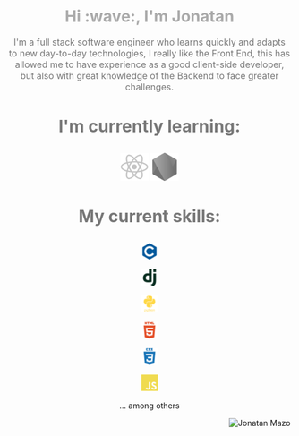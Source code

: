 <h1 align="center" style="color: #AAA;">Hi :wave:, I'm Jonatan</h1>
<p align="center" style="font-size: 16px; color: #777">
I'm a full stack software engineer who learns quickly and adapts to new day-to-day technologies, I really like the Front End, this has allowed me to have experience as a good client-side developer, but also with great knowledge of the Backend to face greater challenges.
</p>
<h3 align="center" style="font-size: 30px; color: #777">I'm currently learning:</h3>
<p align="center">
    <img src="https://github.com/devicons/devicon/blob/master/icons/react/react-original.svg" height="50" width="50" alt="React.js" style="filter: grayscale(100%);">
    <img src="https://github.com/devicons/devicon/blob/master/icons/nodejs/nodejs-original.svg" height="50" width="50" alt="Node.js" style="filter: grayscale(100%);">
</p>
<h3 align="center" style="font-size: 30px; color: #777">My current skills:</h3>
<p align="center">
    <img src="https://github.com/devicons/devicon/blob/master/icons/c/c-plain.svg" height="30" width="30" alt="C">
</p>
<p align="center">
    <img src="https://github.com/devicons/devicon/blob/master/icons/django/django-plain.svg" height="30" width="30" alt="Django">
</p>
<p align="center">
    <img src="https://github.com/devicons/devicon/blob/master/icons/python/python-plain-wordmark.svg" height="30" width="30" alt="Python">
</p>
<p align="center">
    <img src="https://github.com/devicons/devicon/blob/master/icons/html5/html5-plain-wordmark.svg" height="30" width="30" alt="HTML5">
</p>
<p align="center">
    <img src="https://github.com/devicons/devicon/blob/master/icons/css3/css3-plain-wordmark.svg" height="30" width="30" alt="CSS3">
</p>
<p align="center">
    <img src="https://github.com/devicons/devicon/blob/master/icons/javascript/javascript-plain.svg" height="30" width="30" alt="JavaScript">
</p>
<p align="center">... among others</p>

<p align="right"> <img src="https://komarev.com/ghpvc/?username=MAZTRO" alt="Jonatan Mazo"/></p>